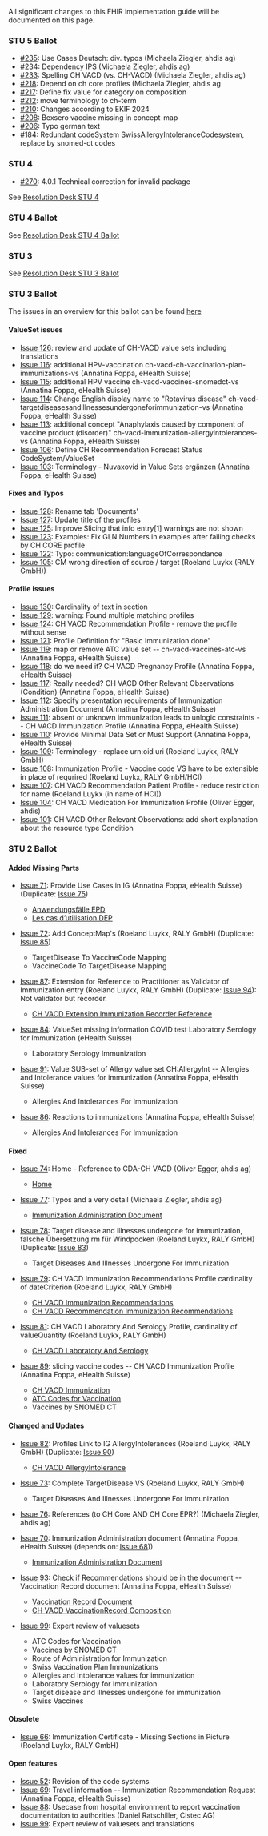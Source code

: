 All significant changes to this FHIR implementation guide will be documented on this page.

### STU 5 Ballot

* [#235](https://github.com/hl7ch/ch-vacd/issues/235): Use Cases Deutsch: div. typos (Michaela Ziegler, ahdis ag)
* [#234](https://github.com/hl7ch/ch-vacd/issues/234): Dependency IPS (Michaela Ziegler, ahdis ag)
* [#233](https://github.com/hl7ch/ch-vacd/issues/233): Spelling CH VACD (vs. CH-VACD) (Michaela Ziegler, ahdis ag)
* [#218](https://github.com/hl7ch/ch-vacd/issues/218): Depend on ch core profiles (Michaela Ziegler, ahdis ag
* [#217](https://github.com/hl7ch/ch-vacd/issues/217): Define fix value for category on composition
* [#212](https://github.com/hl7ch/ch-vacd/issues/212): move terminology to ch-term
* [#210](https://github.com/hl7ch/ch-vacd/issues/210): Changes according to EKIF 2024
* [#208](https://github.com/hl7ch/ch-vacd/issues/208): Bexsero vaccine missing in concept-map
* [#206](https://github.com/hl7ch/ch-vacd/issues/206): Typo german text
* [#184](https://github.com/hl7ch/ch-vacd/issues/284): Redundant codeSystem SwissAllergyIntoleranceCodesystem, replace by snomed-ct codes

### STU 4 

* [#270](https://github.com/hl7ch/ch-core/issues/270): 4.0.1 Technical correction for invalid package

See [Resolution Desk STU 4](https://github.com/hl7ch/ch-vacd/blob/master/ballot/ballot_4.0.0.md)

### STU 4 Ballot
See [Resolution Desk STU 4 Ballot](https://github.com/hl7ch/ch-vacd/blob/master/ballot/ballot_3.1.0.md)

### STU 3
See [Resolution Desk STU 3 Ballot](https://github.com/hl7ch/ch-vacd/blob/master/ballot/ballot_2.1.0.md)

### STU 3 Ballot
The issues in an overview for this ballot can be found [here](https://github.com/hl7ch/ch-vacd/issues?q=is%3Aissue+-label%3Abacklog+milestone%3A%22Ballot+2.1.0%22)

#### ValueSet issues
* [Issue 126](https://github.com/hl7ch/ch-vacd/issues/126): review and update of CH-VACD value sets including translations
* [Issue 116](https://github.com/hl7ch/ch-vacd/issues/116): additional HPV-vaccination ch-vacd-ch-vaccination-plan-immunizations-vs (Annatina Foppa, eHealth Suisse)
* [Issue 115](https://github.com/hl7ch/ch-vacd/issues/115): additional HPV vaccine ch-vacd-vaccines-snomedct-vs (Annatina Foppa, eHealth Suisse)
* [Issue 114](https://github.com/hl7ch/ch-vacd/issues/114): Change English display name to "Rotavirus disease" ch-vacd-targetdiseasesandillnessesundergoneforimmunization-vs (Annatina Foppa, eHealth Suisse)
* [Issue 113](https://github.com/hl7ch/ch-vacd/issues/113): additional concept "Anaphylaxis caused by component of vaccine product (disorder)" ch-vacd-immunization-allergyintolerances-vs (Annatina Foppa, eHealth Suisse)
* [Issue 106](https://github.com/hl7ch/ch-vacd/issues/106): Define CH Recommendation Forecast Status CodeSystem/ValueSet 
* [Issue 103](https://github.com/hl7ch/ch-vacd/issues/103): Terminology - Nuvaxovid in Value Sets ergänzen (Annatina Foppa, eHealth Suisse)

#### Fixes and Typos
* [Issue 128](https://github.com/hl7ch/ch-vacd/issues/128): Rename tab 'Documents'
* [Issue 127](https://github.com/hl7ch/ch-vacd/issues/127): Update title of the profiles
* [Issue 125](https://github.com/hl7ch/ch-vacd/issues/125): Improve Slicing that info entry[1] warnings are not shown
* [Issue 123](https://github.com/hl7ch/ch-vacd/issues/123): Examples: Fix GLN Numbers in examples after failing checks by CH CORE profile
* [Issue 122](https://github.com/hl7ch/ch-vacd/issues/122): Typo: communication:languageOfCorrespondance
* [Issue 105](https://github.com/hl7ch/ch-vacd/issues/105): CM wrong direction of source / target (Roeland Luykx (RALY GmbH))

#### Profile issues
* [Issue 130](https://github.com/hl7ch/ch-vacd/issues/130): Cardinality of text in section
* [Issue 129](https://github.com/hl7ch/ch-vacd/issues/129): warning: Found multiple matching profiles
* [Issue 124](https://github.com/hl7ch/ch-vacd/issues/124): CH VACD Recommendation Profile - remove the profile without sense
* [Issue 121](https://github.com/hl7ch/ch-vacd/issues/121): Profile Definition for "Basic Immunization done"
* [Issue 119](https://github.com/hl7ch/ch-vacd/issues/119): map or remove ATC value set -- ch-vacd-vaccines-atc-vs (Annatina Foppa, eHealth Suisse)
* [Issue 118](https://github.com/hl7ch/ch-vacd/issues/118): do we need it? CH VACD Pregnancy Profile (Annatina Foppa, eHealth Suisse)
* [Issue 117](https://github.com/hl7ch/ch-vacd/issues/117): Really needed? CH VACD Other Relevant Observations (Condition) (Annatina Foppa, eHealth Suisse)
* [Issue 112](https://github.com/hl7ch/ch-vacd/issues/112): Specify presentation requirements of Immunization Administration Document (Annatina Foppa, eHealth Suisse)
* [Issue 111](https://github.com/hl7ch/ch-vacd/issues/111): absent or unknown immunization leads to unlogic constraints -- CH VACD Immunization Profile (Annatina Foppa, eHealth Suisse)
* [Issue 110](https://github.com/hl7ch/ch-vacd/issues/110): Provide Minimal Data Set or Must Support (Annatina Foppa, eHealth Suisse)
* [Issue 109](https://github.com/hl7ch/ch-vacd/issues/109): Terminology - replace urn:oid uri (Roeland Luykx, RALY GmbH)
* [Issue 108](https://github.com/hl7ch/ch-vacd/issues/108): Immunization Profile - Vaccine code VS have to be extensible in place of requrired (Roeland Luykx, RALY GmbH/HCI)
* [Issue 107](https://github.com/hl7ch/ch-vacd/issues/107): CH VACD Recommendation Patient Profile - reduce restriction for name (Roeland Luykx (in name of HCI))
* [Issue 104](https://github.com/hl7ch/ch-vacd/issues/104): CH VACD Medication For Immunization Profile (Oliver Egger, ahdis)
* [Issue 101](https://github.com/hl7ch/ch-vacd/issues/101): CH VACD Other Relevant Observations: add short explanation about the resource type Condition



### STU 2 Ballot

#### Added Missing Parts
* [Issue 71](https://github.com/hl7ch/ch-vacd/issues/71): Provide Use Cases in IG (Annatina Foppa, eHealth Suisse) (Duplicate: [Issue 75](https://github.com/hl7ch/ch-vacd/issues/75))
   * [Anwendungsfälle EPD](Use-Cases-Deutsch.html)
   * [Les cas d’utilisation DEP](Use-Cases-Francais.html)

* [Issue 72](https://github.com/hl7ch/ch-vacd/issues/72): Add ConceptMap's (Roeland Luykx, RALY GmbH) (Duplicate: [Issue 85](https://github.com/hl7ch/ch-vacd/issues/85))
   * TargetDisease To VaccineCode Mapping
   * VaccineCode To TargetDisease Mapping

* [Issue 87](https://github.com/hl7ch/ch-vacd/issues/87): Extension for Reference to Practitioner as Validator of Immunization entry (Roeland Luykx, RALY GmbH) (Duplicate: [Issue 94](https://github.com/hl7ch/ch-vacd/issues/94)): Not validator but recorder.
   * [CH VACD Extension Immunization Recorder Reference](https://fhir.ch/ig/ch-vacd/2.0.0/StructureDefinition-ch-vacd-ext-immunization-recorder-reference.html)

* [Issue 84](https://github.com/hl7ch/ch-vacd/issues/84): ValueSet missing information COVID test Laboratory Serology for Immunization (eHealth Suisse)
   * Laboratory Serology Immunization

* [Issue 91](https://github.com/hl7ch/ch-vacd/issues/91): Value SUB-set of Allergy value set CH:AllergyInt -- Allergies and Intolerance values for immunization (Annatina Foppa, eHealth Suisse)
   * Allergies And Intolerances For Immunization
* [Issue 86](https://github.com/hl7ch/ch-vacd/issues/86): Reactions to immunizations (Annatina Foppa, eHealth Suisse)
   * Allergies And Intolerances For Immunization



#### Fixed
* [Issue 74](https://github.com/hl7ch/ch-vacd/issues/74): Home - Reference to CDA-CH VACD (Oliver Egger, ahdis ag)
   * [Home](index.html)

* [Issue 77](https://github.com/hl7ch/ch-vacd/issues/77): Typos and a very detail (Michaela Ziegler, ahdis ag)
   * [Immunization Administration Document](immunization-administration-document.html)

* [Issue 78](https://github.com/hl7ch/ch-vacd/issues/78): Target disease and illnesses undergone for immunization, falsche Übersetzung rm für Windpocken (Roeland Luykx, RALY GmbH) (Duplicate: [Issue 83](https://github.com/hl7ch/ch-vacd/issues/83))
   * Target Diseases And Illnesses Undergone For Immunization

* [Issue 79](https://github.com/hl7ch/ch-vacd/issues/79): CH VACD Immunization Recommendations Profile cardinality of dateCriterion (Roeland Luykx, RALY GmbH)
   * [CH VACD Immunization Recommendations](StructureDefinition-ch-vacd-immunization-recommendation.html)
   * [CH VACD Recommendation Immunization Recommendations](https://fhir.ch/ig/ch-vacd/2.0.0/StructureDefinition-ch-vacd-recommendation-immunization-recommendation.html)

* [Issue 81](https://github.com/hl7ch/ch-vacd/issues/81): CH VACD Laboratory And Serology Profile, cardinality of valueQuantity  (Roeland Luykx, RALY GmbH)
   * [CH VACD Laboratory And Serology](StructureDefinition-ch-vacd-laboratory-serology.html)

* [Issue 89](https://github.com/hl7ch/ch-vacd/issues/89): slicing vaccine codes -- CH VACD Immunization Profile (Annatina Foppa, eHealth Suisse)
   * [CH VACD Immunization](StructureDefinition-ch-vacd-immunization.html)
   * [ATC Codes for Vaccination](https://fhir.ch/ig/ch-vacd/2.0.0/ValueSet-ch-vacd-vaccines-atc-vs.html)
   * Vaccines by SNOMED CT


#### Changed and Updates
* [Issue 82](https://github.com/hl7ch/ch-vacd/issues/82): Profiles Link to IG AllergyIntolerances (Roeland Luykx, RALY GmbH) (Duplicate:  [Issue 90](https://github.com/hl7ch/ch-vacd/issues/90))
   * [CH VACD AllergyIntolerance](StructureDefinition-ch-vacd-allergyintolerances.html)

* [Issue 73](https://github.com/hl7ch/ch-vacd/issues/73): Complete TargetDisease VS (Roeland Luykx, RALY GmbH)
   * Target Diseases And Illnesses Undergone For Immunization

* [Issue 76](https://github.com/hl7ch/ch-vacd/issues/76): References (to CH Core AND CH Core EPR?) (Michaela Ziegler, ahdis ag)

* [Issue 70](https://github.com/hl7ch/ch-vacd/issues/70): Immunization Administration document (Annatina Foppa, eHealth Suisse) (depends on: [Issue 68](https://github.com/hl7ch/ch-vacd/issues/68)))
   * [Immunization Administration Document](immunization-administration-document.html)

* [Issue 93](https://github.com/hl7ch/ch-vacd/issues/93): Check if Recommendations should be in the document -- Vaccination Record document (Annatina Foppa, eHealth Suisse)
   * [Vaccination Record Document](vaccination-record-document.html)
   * [CH VACD VaccinationRecord Composition](StructureDefinition-ch-vacd-composition-vaccination-record.html)

* [Issue 99](https://github.com/hl7ch/ch-vacd/issues/99): Expert review of valuesets
   * ATC Codes for Vaccination
   * Vaccines by SNOMED CT
   * Route of Administration for Immunization
   * Swiss Vaccination Plan Immunizations
   * Allergies and Intolerance values for immunization
   * Laboratory Serology for Immunization
   * Target disease and illnesses undergone for immunization
   * Swiss Vaccines



#### Obsolete
* [Issue 66](https://github.com/hl7ch/ch-vacd/issues/66): Immunization Certificate - Missing Sections in Picture (Roeland Luykx, RALY GmbH)<br>


#### Open features
* [Issue 52](https://github.com/hl7ch/ch-vacd/issues/52): Revision of the code systems
* [Issue 69](https://github.com/hl7ch/ch-vacd/issues/69): Travel information -- Immunization Recommendation Request (Annatina Foppa, eHealth Suisse)
* [Issue 88](https://github.com/hl7ch/ch-vacd/issues/88): Usecase from hospital environment to report vaccination documentation to authorities (Daniel Ratschiller, Cistec AG)
* [Issue 99](https://github.com/hl7ch/ch-vacd/issues/99): Expert review of valuesets and translations
